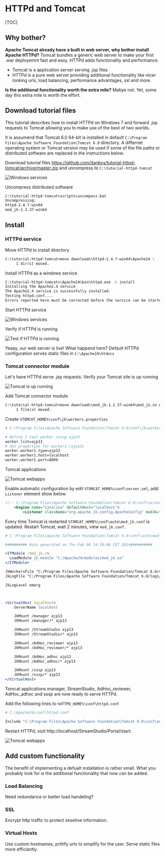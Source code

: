 # HTTPd and Tomcat #

[TOC]

## Why bother?
**Apache Tomcat already have a built in web server, why bother install Apache HTTPd?** Tomcat bundles a generic web server to make your first .war deployemnt fast and easy. HTTPd adds functionality and performance.

* Tomcat is a application server serving .jsp files
* HTTPd is a pure web server providing additional functionality like nicer looking urls, load balancing, performance advantages, ssl and more.

**Is the additional functionality worth the extra mile?** Mabye not. Yet, some day this extra mile is worth the effort.

## Download tutorial files

This tutorial describes how to install HTTPd on Windows 7 and forward .jsp requests to Tomcat allowing you to make use of the best of two worlds.

It is assumend that Tomcat 6.0 64-bit is installed in default `C:\Program Files\Apache Software Foundation\Tomcat 6.0` directory. A differnet operating system or Tomcat version may be used if some of the file paths or distributed software are replaced in the instructions below.

Download tutorial files https://github.com/danbys/tutorial-httpd-tomcat/archive/master.zip and uncompress to `C:\tutorial-httpd-tomcat`

![Windows services](images/tutorial_files.png)

Uncompress distributed software
```bat
C:\tutorial-httpd-tomcat>scripts\uncompess.bat
Uncompressing:
httpd-2.4.7-win64
mod_jk-1.2.37-win64
```


## Install

### HTTPd service

Move HTTPd to install directory
```bat
C:\tutorial-httpd-tomcat>move downloads\httpd-2.4.7-win64\Apache24 \
     1 dir(s) moved.
```

Install HTTPd as a windows service
```bat
C:\tutorial-httpd-tomcat>\Apache24\bin\httpd.exe -k install
Installing the Apache2.4 service
The Apache2.4 service is successfully installed.
Testing httpd.conf....
Errors reported here must be corrected before the service can be started.
```

Start HTTPd service

![Windows services](images/start_apache_service.png)

Verify if HTTPd is running

![Test if HTTPd is running](images/it_works.png)

Yeaay, our web server is live! What happend here? Default HTTPd configuration serves static files in `C:\Apache24\htdocs`

### Tomcat connector module

Let's have HTTPd serve .jsp requests. Verify your Tomcat site is up running

![Tomcat is up running](images/tomcat_running.png)

Add Tomcat connector module
```bat
C:\tutorial-httpd-tomcat>move downloads\mod_jk-1.2.37-win64\mod_jk.so Apache24\modules
     1 file(s) moved.
```

Create `%TOMCAT_HOME%\conf\jk\workers.properties`
```apache
# C:\Program Files\Apache Software Foundation\Tomcat 6.0\conf\jk\workers.properties

# Define 1 real worker using ajp13
worker.list=ajp13
# Set properties for worker1 (ajp13)
worker.worker1.type=ajp13
worker.worker1.host=localhost
worker.worker1.port=8009
```

Tomcat applications 

![Tomcat webapps](images/tomcat_webapps.png)

Enable automatic configuration by edit `%TOMCAT_HOME%\conf\server.xml`, add `Listener` element show below.
```xml
<!-- C:\Program Files\Apache Software Foundation\Tomcat 6.0\conf\server.xml -->
    <Engine name="Catalina" defaultHost="localhost">
    	<Listener className="org.apache.jk.config.ApacheConfig" modJk="C:\Apache24\modules\mod_jk.so" />
```

Every time Tomcat is restarted `%TOMCAT_HOME%\conf\auto\mod_jk.conf` is updated. Restart Tomcat, wait 2 minutes, view `mod_jk.conf`.

```apache
# C:\Program Files\Apache Software Foundation\Tomcat 6.0\conf\auto\mod_jk.conf

########## Auto generated on Thu Feb 06 14:19:08 CET 2014##########

<IfModule !mod_jk.c>
  LoadModule jk_module "C:/Apache24/modules/mod_jk.so"
</IfModule>

JkWorkersFile "C:/Program Files/Apache Software Foundation/Tomcat 6.0/conf/jk/workers.properties"
JkLogFile "C:/Program Files/Apache Software Foundation/Tomcat 6.0/logs/mod_jk.log"

JkLogLevel emerg



<VirtualHost localhost>
    ServerName localhost

    JkMount /manager ajp13
    JkMount /manager/* ajp13

    JkMount /StreamStudio ajp13
    JkMount /StreamStudio/* ajp13

    JkMount /AdHoc_reviewer ajp13
    JkMount /AdHoc_reviewer/* ajp13

    JkMount /AdHoc_adhoc ajp13
    JkMount /AdHoc_adhoc/* ajp13

    JkMount /sssp ajp13
    JkMount /sssp/* ajp13
</VirtualHost>
```

Tomcat applications manager, StreamStudio, AdHoc\_reviewer, AdHoc\_adhoc and sssp are now ready to serve HTTPd.

Add the following lines to `%HTTPD_HOME%\conf\httpd.conf`
```apache
# C:\Apache24\conf\httpd.conf

Include "C:\Program Files\Apache Software Foundation\Tomcat 6.0\conf\auto\mod_jk.conf"
```

Restart HTTPd, visit http://localhost/StreamStudio/Portal/start.

![Tomcat webapps](images/tomcat_server_https.png)

## Add custom functionality

The benefit of implementing a defualt installation is rather small. What you probably look for is the additional functionality that now can be added.

### Load Balancing

Need redundance or better load handeling?

### SSL

Encrypt http traffic to protect sesetive information.

### Virtual Hosts

Use custom hostnames, prittify urls to simplify for the user. Serve static files more efficiantly.